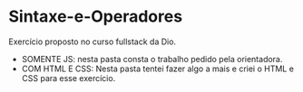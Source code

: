 # Sintaxe-e-Operadores

Exercício proposto no curso fullstack da Dio.

- SOMENTE JS: nesta pasta consta o trabalho pedido pela orientadora.
- COM HTML E CSS: Nesta pasta tentei fazer algo a mais e criei o HTML e CSS para esse exercício.
